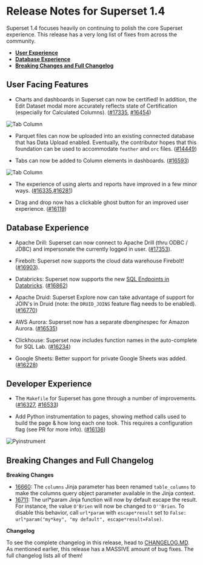 <!--
Licensed to the Apache Software Foundation (ASF) under one
or more contributor license agreements.  See the NOTICE file
distributed with this work for additional information
regarding copyright ownership.  The ASF licenses this file
to you under the Apache License, Version 2.0 (the
"License"); you may not use this file except in compliance
with the License.  You may obtain a copy of the License at

  http://www.apache.org/licenses/LICENSE-2.0

Unless required by applicable law or agreed to in writing,
software distributed under the License is distributed on an
"AS IS" BASIS, WITHOUT WARRANTIES OR CONDITIONS OF ANY
KIND, either express or implied.  See the License for the
specific language governing permissions and limitations
under the License.
-->

# Release Notes for Superset 1.4

Superset 1.4 focuses heavily on continuing to polish the core Superset experience. This release has a very long list of fixes from across the community.

- [**User Experience**](#user-facing-features)
- [**Database Experience**](#database-experience)
- [**Breaking Changes and Full Changelog**](#breaking-changes-and-full-changelog)

## User Facing Features

- Charts and dashboards in Superset can now be certified! In addition, the Edit Dataset modal more accurately reflects state of Certification (especially for Calculated Columns). ([#17335](https://github.com/apache/superset/pull/17335), [#16454](https://github.com/apache/superset/pull/16454))

![Tab Column](media/calc.png)

- Parquet files can now be uploaded into an existing connected database that has Data Upload enabled. Eventually, the contributor hopes that this foundation can be used to accommodate `feather` and `orc` files. ([#14449](https://github.com/apache/superset/pull/14449))

- Tabs can now be added to Column elements in dashboards. ([#16593](https://github.com/apache/superset/pull/16593))

![Tab Column](media/tab_column.jpg)

- The experience of using alerts and reports have improved in a few minor ways. ([#16335](https://github.com/apache/superset/pull/16335),[#16281](https://github.com/apache/superset/pull/16281))

- Drag and drop now has a clickable ghost button for an improved user experience. ([#16119](https://github.com/apache/superset/pull/16119))

## Database Experience

- Apache Drill: Superset can now connect to Apache Drill (thru ODBC / JDBC) and impersonate the currently logged in user. ([#17353](https://github.com/apache/superset/pull/17353/files)).

- Firebolt: Superset now supports the cloud data warehouse Firebolt! ([#16903](https://github.com/apache/superset/pull/16903)).

- Databricks: Superset now supports the new [SQL Endpoints in Databricks](https://docs.databricks.com/sql/admin/sql-endpoints.html). ([#16862](https://github.com/apache/superset/pull/16862))

- Apache Druid: Superset Explore now can take advantage of support for JOIN's in Druid (note: the `DRUID_JOINS` feature flag needs to be enabled). ([#16770](https://github.com/apache/superset/pull/16770))

- AWS Aurora: Superset now has a separate db*engine*spec for Amazon Aurora. ([#16535](https://github.com/apache/superset/pull/16535))

- Clickhouse: Superset now includes function names in the auto-complete for SQL Lab. ([#16234](https://github.com/apache/superset/pull/16234))

- Google Sheets: Better support for private Google Sheets was added. ([#16228](https://github.com/apache/superset/pull/16628))

## Developer Experience

- The `Makefile` for Superset has gone through a number of improvements. ([#16327](https://github.com/apache/superset/pull/16327), [#16533](https://github.com/apache/superset/pull/16533))

- Add Python instrumentation to pages, showing method calls used to build the page & how long each one took. This requires a configuration flag (see PR for more info). ([#16136](https://github.com/apache/superset/pull/16136))

![Pyinstrument](media/pyinstrument.png)

## Breaking Changes and Full Changelog

**Breaking Changes**

- [16660](https://github.com/apache/superset/pull/16660): The `columns` Jinja parameter has been renamed `table_columns` to make the columns query object parameter available in the Jinja context.
- [16711](https://github.com/apache/superset/pull/16711): The url*param Jinja function will now by default escape the result. For instance, the value `O'Brien` will now be changed to `O''Brien`. To disable this behavior, call `url*param` with `escape*result` set to `False: url*param("my*key", "my default", escape*result=False)`.

**Changelog**

To see the complete changelog in this release, head to [CHANGELOG.MD](https://github.com/apache/superset/blob/master/CHANGELOG/1.4.1.md). As mentioned earlier, this release has a MASSIVE amount of bug fixes. The full changelog lists all of them!
